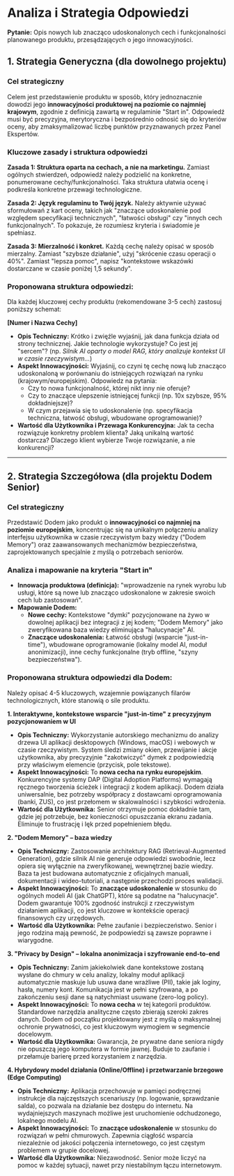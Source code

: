 # Analiza i Strategia Odpowiedzi

**Pytanie:** Opis nowych lub znacząco udoskonalonych cech i funkcjonalności planowanego produktu, przesądzających o jego innowacyjności.

## 1. Strategia Generyczna (dla dowolnego projektu)

### Cel strategiczny

Celem jest przedstawienie produktu w sposób, który jednoznacznie dowodzi jego **innowacyjności produktowej na poziomie co najmniej krajowym**, zgodnie z definicją zawartą w regulaminie "Start in". Odpowiedź musi być precyzyjna, merytoryczna i bezpośrednio odnosić się do kryteriów oceny, aby zmaksymalizować liczbę punktów przyznawanych przez Panel Ekspertów.

### Kluczowe zasady i struktura odpowiedzi

**Zasada 1: Struktura oparta na cechach, a nie na marketingu.**
Zamiast ogólnych stwierdzeń, odpowiedź należy podzielić na konkretne, ponumerowane cechy/funkcjonalności. Taka struktura ułatwia ocenę i podkreśla konkretne przewagi technologiczne.

**Zasada 2: Język regulaminu to Twój język.**
Należy aktywnie używać sformułowań z kart oceny, takich jak "znaczące udoskonalenie pod względem specyfikacji technicznych", "łatwości obsługi" czy "innych cech funkcjonalnych". To pokazuje, że rozumiesz kryteria i świadomie je spełniasz.

**Zasada 3: Mierzalność i konkret.**
Każdą cechę należy opisać w sposób mierzalny. Zamiast "szybsze działanie", użyj "skrócenie czasu operacji o 40%". Zamiast "lepsza pomoc", napisz "kontekstowe wskazówki dostarczane w czasie poniżej 1,5 sekundy".

### Proponowana struktura odpowiedzi:

Dla każdej kluczowej cechy produktu (rekomendowane 3-5 cech) zastosuj poniższy schemat:

**[Numer i Nazwa Cechy]**

* **Opis Techniczny:** Krótko i zwięźle wyjaśnij, jak dana funkcja działa od strony technicznej. Jakie technologie wykorzystuje? Co jest jej "sercem"? (np. *Silnik AI oparty o model RAG, który analizuje kontekst UI w czasie rzeczywistym...*)
* **Aspekt Innowacyjności:** Wyjaśnij, co czyni tę cechę nową lub znacząco udoskonaloną w porównaniu do istniejących rozwiązań na rynku (krajowym/europejskim). Odpowiedz na pytania:
  * Czy to nowa funkcjonalność, której nikt inny nie oferuje?
  * Czy to znaczące ulepszenie istniejącej funkcji (np. 10x szybsze, 95% dokładniejsze)?
  * W czym przejawia się to udoskonalenie (np. specyfikacja techniczna, łatwość obsługi, wbudowane oprogramowanie)?
* **Wartość dla Użytkownika i Przewaga Konkurencyjna:** Jak ta cecha rozwiązuje konkretny problem klienta? Jaką unikalną wartość dostarcza? Dlaczego klient wybierze Twoje rozwiązanie, a nie konkurencji?

---

## 2. Strategia Szczegółowa (dla projektu Dodem Senior)

### Cel strategiczny

Przedstawić Dodem jako produkt o **innowacyjności co najmniej na poziomie europejskim**, koncentrując się na unikalnym połączeniu analizy interfejsu użytkownika w czasie rzeczywistym bazy wiedzy ("Dodem Memory") oraz zaawansowanych mechanizmów bezpieczeństwa, zaprojektowanych specjalnie z myślą o potrzebach seniorów.

### Analiza i mapowanie na kryteria "Start in"

* **Innowacja produktowa (definicja):** "wprowadzenie na rynek wyrobu lub usługi, które są nowe lub znacząco udoskonalone w zakresie swoich cech lub zastosowań".
* **Mapowanie Dodem:**
  * **Nowe cechy:** Kontekstowe "dymki" pozycjonowane na żywo w dowolnej aplikacji bez integracji z jej kodem; "Dodem Memory" jako zweryfikowana baza wiedzy eliminująca "halucynacje" AI.
  * **Znaczące udoskonalenia:** Łatwość obsługi (wsparcie "just-in-time"), wbudowane oprogramowanie (lokalny model AI, moduł anonimizacji), inne cechy funkcjonalne (tryb offline, "szyny bezpieczeństwa").

### Proponowana struktura odpowiedzi dla Dodem:

Należy opisać 4-5 kluczowych, wzajemnie powiązanych filarów technologicznych, które stanowią o sile produktu.

**1. Interaktywne, kontekstowe wsparcie "just-in-time" z precyzyjnym pozycjonowaniem w UI**

* **Opis Techniczny:** Wykorzystanie autorskiego mechanizmu do analizy drzewa UI aplikacji desktopowych (Windows, macOS) i webowych w czasie rzeczywistym. System śledzi zmiany okien, przewijanie i akcje użytkownika, aby precyzyjnie "zakotwiczyć" dymek z podpowiedzią przy właściwym elemencie (przycisk, pole tekstowe).
* **Aspekt Innowacyjności:** To **nowa cecha na rynku europejskim**. Konkurencyjne systemy DAP (Digital Adoption Platforms) wymagają ręcznego tworzenia ścieżek i integracji z kodem aplikacji. Dodem działa uniwersalnie, bez potrzeby współpracy z dostawcami oprogramowania (banki, ZUS), co jest przełomem w skalowalności i szybkości wdrożenia.
* **Wartość dla Użytkownika:** Senior otrzymuje pomoc dokładnie tam, gdzie jej potrzebuje, bez konieczności opuszczania ekranu zadania. Eliminuje to frustrację i lęk przed popełnieniem błędu.

**2. "Dodem Memory" – baza wiedzy**

* **Opis Techniczny:** Zastosowanie architektury RAG (Retrieval-Augmented Generation), gdzie silnik AI nie generuje odpowiedzi swobodnie, lecz opiera się wyłącznie na zweryfikowanej, wewnętrznej bazie wiedzy. Baza ta jest budowana automatycznie z oficjalnych manuali, dokumentacji i wideo-tutoriali, a następnie przechodzi proces walidacji.
* **Aspekt Innowacyjności:** To **znaczące udoskonalenie** w stosunku do ogólnych modeli AI (jak ChatGPT), które są podatne na "halucynacje". Dodem gwarantuje 100% zgodność instrukcji z rzeczywistym działaniem aplikacji, co jest kluczowe w kontekście operacji finansowych czy urzędowych.
* **Wartość dla Użytkownika:** Pełne zaufanie i bezpieczeństwo. Senior i jego rodzina mają pewność, że podpowiedzi są zawsze poprawne i wiarygodne.

**3. "Privacy by Design" – lokalna anonimizacja i szyfrowanie end-to-end**

* **Opis Techniczny:** Zanim jakiekolwiek dane kontekstowe zostaną wysłane do chmury w celu analizy, lokalny moduł aplikacji automatycznie maskuje lub usuwa dane wrażliwe (PII), takie jak loginy, hasła, numery kont. Komunikacja jest w pełni szyfrowana, a po zakończeniu sesji dane są natychmiast usuwane (zero-log policy).
* **Aspekt Innowacyjności:** To **nowa cecha** w tej kategorii produktów. Standardowe narzędzia analityczne często zbierają szeroki zakres danych. Dodem od początku projektowany jest z myślą o maksymalnej ochronie prywatności, co jest kluczowym wymogiem w segmencie docelowym.
* **Wartość dla Użytkownika:** Gwarancja, że prywatne dane seniora nigdy nie opuszczą jego komputera w formie jawnej. Buduje to zaufanie i przełamuje barierę przed korzystaniem z narzędzia.

**4. Hybrydowy model działania (Online/Offline) i przetwarzanie brzegowe (Edge Computing)**

* **Opis Techniczny:** Aplikacja przechowuje w pamięci podręcznej instrukcje dla najczęstszych scenariuszy (np. logowanie, sprawdzanie salda), co pozwala na działanie bez dostępu do internetu. Na wydajniejszych maszynach możliwe jest uruchomienie odchudzonego, lokalnego modelu AI.
* **Aspekt Innowacyjności:** To **znaczące udoskonalenie** w stosunku do rozwiązań w pełni chmurowych. Zapewnia ciągłość wsparcia niezależnie od jakości połączenia internetowego, co jest częstym problemem w grupie docelowej.
* **Wartość dla Użytkownika:** Niezawodność. Senior może liczyć na pomoc w każdej sytuacji, nawet przy niestabilnym łączu internetowym.
